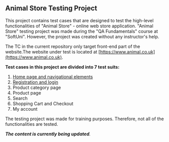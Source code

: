 ## Animal Store Testing Project

This project contains test cases that are designed to test the high-level functionalities of "Animal Store" - online web store application. "Animal Store" testing project was made during the "QA Fundamentals" course at "SoftUni". However, the project was created without any instructor's help.

The TC in the current repository only target front-end part of the website.The website under test is located at [https://www.animal.co.uk](https://www.animal.co.uk).

**Test cases in this project are divided into 7 test suits:**
1. [Home page and navigational elements](./1.%20Home%20Page%20TS/README.md)
2. [Registration and login](./2.%20Registration%20and%20Login%20TS/README.md)
3. Product category page
4. Product page
5. Search
6. Shopping Cart and Checkout
7. My account



The testing project was made for training purposes. Therefore, not all of the functionalities are tested.

_**The content is currently being updated**._
